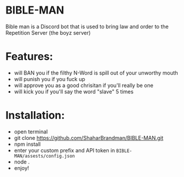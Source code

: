 # BIBLE-MAN

Bible man is a Discord bot that is used to bring law and order to the Repetition Server (the boyz server)

# Features:
  - will BAN you if the filthy N-Word is spill out of your unworthy mouth
  - will punish you if you fuck up
  - will approve you as a good chrisitan if you'll really be one
  - will kick you if you'll say the word "slave" 5 times

# Installation:
  - open terminal
  - git clone https://github.com/ShaharBrandman/BIBLE-MAN.git
  - npm install
  - enter your custom prefix and API token in `BIBLE-MAN/assests/config.json`
  - node .
  - enjoy!

